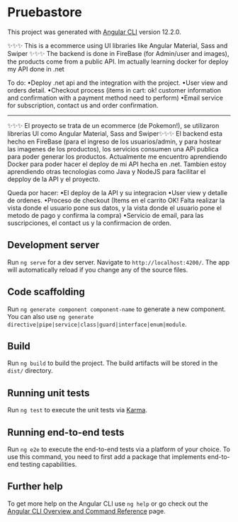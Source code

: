 # Pruebastore

This project was generated with [Angular CLI](https://github.com/angular/angular-cli) version 12.2.0.

✨✨✨ This is a ecommerce using UI libraries like Angular Material, Sass and Swiper ✨✨✨
The backend is done in FireBase (for Admin/user and images), the products come from a public API. Im actually learning docker for deploy my API done in .net

To do:
  •Deploy .net api and the integration with the project.
  •User view and orders detail.
  •Checkout process (items in cart: ok! customer information and confirmation with a payment method need to perform)
  •Email service for subscription, contact us and order confirmation.
  
  ----------------------------------------------------------
  
✨✨✨ El proyecto se trata de un ecommerce (de Pokemon!), se utilizaron librerias UI como Angular Material, Sass and Swiper✨✨✨
El backend esta hecho en FireBase (para el ingreso de los usuarios/admin, y para hostear las imagenes de los productos), los servicios consumen una APi publica para poder generar los productos. Actualmente me encuentro aprendiendo Docker para poder hacer el deploy de mi API hecha en .net. Tambien estoy aprendiendo otras tecnologias como Java y NodeJS para facilitar el depploy de la API y el proyecto.

Queda por hacer:
  •El deploy de la API y su integracion
  •User view y detalle de ordenes.
  •Proceso de checkout (Items en el carrito OK! Falta realizar la vista donde el usuario pone sus datos, y la vista donde el usuario pone el metodo de pago y confirma la compra)
  •Servicio de email, para las suscripciones, el contact us y la confirmacion de orden.


## Development server

Run `ng serve` for a dev server. Navigate to `http://localhost:4200/`. The app will automatically reload if you change any of the source files.

## Code scaffolding

Run `ng generate component component-name` to generate a new component. You can also use `ng generate directive|pipe|service|class|guard|interface|enum|module`.

## Build

Run `ng build` to build the project. The build artifacts will be stored in the `dist/` directory.

## Running unit tests

Run `ng test` to execute the unit tests via [Karma](https://karma-runner.github.io).

## Running end-to-end tests

Run `ng e2e` to execute the end-to-end tests via a platform of your choice. To use this command, you need to first add a package that implements end-to-end testing capabilities.

## Further help

To get more help on the Angular CLI use `ng help` or go check out the [Angular CLI Overview and Command Reference](https://angular.io/cli) page.
